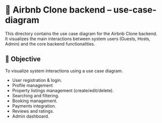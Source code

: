 # 🧩 Airbnb Clone backend – use-case-diagram

This directory contains the use case diagram for the Airbnb Clone backend. It visualizes the main interactions between system users (Guests, Hosts, Admin) and the core backend functionalities.

## 🎯 Objective

To visualize system interactions using a use case diagram.

- User registration & login.
- Profile management
- Property listings management (create/edit/delete).
- Searching and filtering.
- Booking management.
- Payments integration.
- Reviews and ratings.
- Admin dashboard.